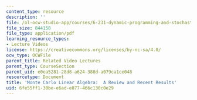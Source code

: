 ```yaml
---
content_type: resource
description: ''
file: /ol-ocw-studio-app/courses/6-231-dynamic-programming-and-stochastic-control-fall-2015/6fe55ff130bee6ade877466c130c0e29_MIT6_231F15_lec07_short.pdf
file_size: 844158
file_type: application/pdf
learning_resource_types:
- Lecture Videos
license: https://creativecommons.org/licenses/by-nc-sa/4.0/
ocw_type: OCWFile
parent_title: Related Video Lectures
parent_type: CourseSection
parent_uid: e0ea5281-28d8-a624-388d-a079ca1ce048
resourcetype: Document
title: 'Monte Carlo Linear Algebra:  A Review and Recent Results'
uid: 6fe55ff1-30be-e6ad-e877-466c130c0e29
---
```


